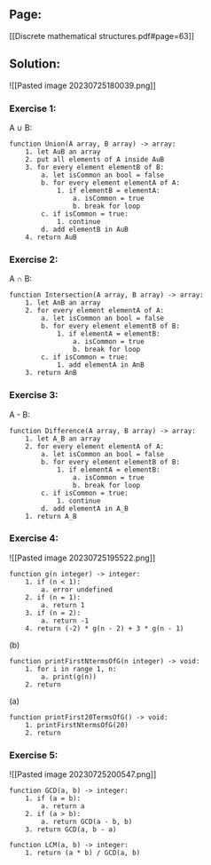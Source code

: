 ## Page:
[[Discrete mathematical structures.pdf#page=63]]

## Solution:
![[Pasted image 20230725180039.png]]

### Exercise 1:
A $\cup$ B:
```
function Union(A array, B array) -> array:
	1. let AuB an array
	2. put all elements of A inside AuB
	3. for every element elementB of B:
		a. let isCommon an bool = false
		b. for every element elementA of A:
			1. if elementB = elementA:
				a. isCommon = true
				b. break for loop
		c. if isCommon = true:
			1. continue
		d. add elementB in AuB
	4. return AuB
```

### Exercise 2:
A $\cap$ B:
```
function Intersection(A array, B array) -> array:
	1. let AnB an array
	2. for every element elementA of A:
		a. let isCommon an bool = false
		b. for every element elementB of B:
			1. if elementA = elementB:
				a. isCommon = true
				b. break for loop
		c. if isCommon = true:
			1. add elementA in AnB
	3. return AnB
```

### Exercise 3:
A - B:
```
function Difference(A array, B array) -> array:
	1. let A_B an array
	2. for every element elementA of A:
		a. let isCommon an bool = false
		b. for every element elementB of B:
			1. if elementA = elementB:
				a. isCommon = true
				b. break for loop
		c. if isCommon = true:
			1. continue
		d. add elementA in A_B
	1. return A_B
```

### Exercise 4:
![[Pasted image 20230725195522.png]]

```
function g(n integer) -> integer:
	1. if (n < 1):
		a. error undefined 
	2. if (n = 1):
		a. return 1
	3. if (n = 2):
		a. return -1
	4. return (-2) * g(n - 2) + 3 * g(n - 1)
```

(b)
```
function printFirstNtermsOfG(n integer) -> void:
	1. for i in range 1, n:
		a. print(g(n))
	2. return
```

(a)
```
function printFirst20TermsOfG() -> void:
	1. printFirstNtermsOfG(20)
	2. return
```

### Exercise 5:
![[Pasted image 20230725200547.png]]

```
function GCD(a, b) -> integer:
	1. if (a = b):
		a. return a
	2. if (a > b):
		a. return GCD(a - b, b)
	3. return GCD(a, b - a)
```

```
function LCM(a, b) -> integer:
	1. return (a * b) / GCD(a, b)
```